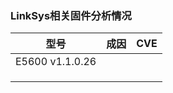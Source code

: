 ### LinkSys相关固件分析情况

| 型号            | 成因 | CVE  |
| --------------- | ---- | ---- |
| E5600 v1.1.0.26 |      |      |
|                 |      |      |
|                 |      |      |
|                 |      |      |

